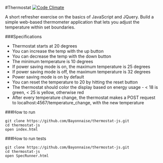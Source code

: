 #Thermostat [![Code Climate](https://codeclimate.com/github/Bayonnaise/thermostat-js/badges/gpa.svg)](https://codeclimate.com/github/Bayonnaise/thermostat-js)

A short refresher exercise on the basics of JavaScript and JQuery. Build a simple web-based thermometer application that lets you adjust the temperature within set boundaries.

###Specifications

- Thermostat starts at 20 degrees
- You can increase the temp with the up button
- You can decrease the temp with the down button
- The minimum temperature is 10 degrees
- If power saving mode is on, the maximum temperature is 25 degrees
- If power saving mode is off, the maximum temperature is 32 degrees
- Power saving mode is on by default
- You can reset the temperature to 20 by hitting the reset button
- The thermostat should color the display based on energy usage - < 18 is green, < 25 is yellow, otherwise red
- After every temperature change, the thermostat makes a POST request to localhost:4567/temperature_change, with the new temperature

###How to run

```shell
git clone https://github.com/Bayonnaise/thermostat-js.git
cd thermostat-js
open index.html
```

###How to run tests

```shell
git clone https://github.com/Bayonnaise/thermostat-js.git
cd thermostat-js
open SpecRunner.html
```